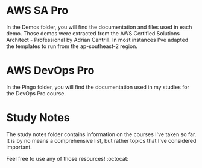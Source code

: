 # AWS SA Pro
In the Demos folder, you will find the documentation and files used in each demo. Those demos were extracted from the AWS Certified Solutions Architect - Professional by Adrian Cantrill. In most instances I've adapted the templates to run from the ap-southeast-2 region.

# AWS DevOps Pro
In the Pingo folder, you will find the documentation used in my studies for the DevOps Pro course.

# Study Notes
The study notes folder contains information on the courses I've taken so far. It is by no means a comprehensive list, but rather topics that I've considered important.

Feel free to use any of those resources! :octocat: